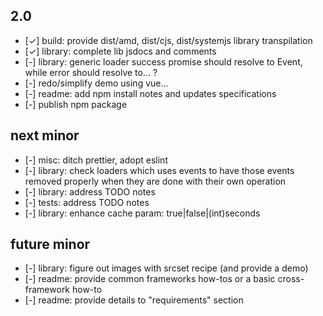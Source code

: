 ## 2.0
* [✓] build: provide dist/amd, dist/cjs, dist/systemjs library transpilation
* [✓] library: complete lib jsdocs and comments
* [-] library: generic loader success promise should resolve to Event, while error should resolve to... ?
* [-] redo/simplify demo using vue...
* [-] readme: add npm install notes and updates specifications
* [-] publish npm package

## next minor
* [-] misc: ditch prettier, adopt eslint
* [-] library: check loaders which uses events to have those events removed properly when they are done with their own operation
* [-] library: address TODO notes
* [-] tests: address TODO notes
* [-] library: enhance cache param: true|false|(int)seconds

## future minor
* [-] library: figure out images with srcset recipe (and provide a demo)
* [-] readme: provide common frameworks how-tos or a basic cross-framework how-to
* [-] readme: provide details to "requirements" section
